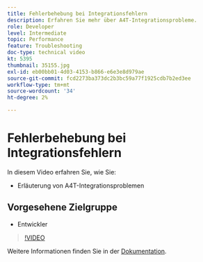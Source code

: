 ```yaml
---
title: Fehlerbehebung bei Integrationsfehlern
description: Erfahren Sie mehr über A4T-Integrationsprobleme.
role: Developer
level: Intermediate
topic: Performance
feature: Troubleshooting
doc-type: technical video
kt: 5395
thumbnail: 35155.jpg
exl-id: eb00bb01-4d03-4153-b866-e6e3e8d979ae
source-git-commit: fcd2273ba373dc2b3bc59a77f1925cdb7b2ed3ee
workflow-type: tm+mt
source-wordcount: '34'
ht-degree: 2%

---
```


# Fehlerbehebung bei Integrationsfehlern

In diesem Video erfahren Sie, wie Sie:

* Erläuterung von A4T-Integrationsproblemen

## Vorgesehene Zielgruppe

* Entwickler

>[!VIDEO](https://video.tv.adobe.com/v/35155/?quality=12)

Weitere Informationen finden Sie in der [Dokumentation](https://experienceleague.adobe.com/docs/target/using/integrate/a4t/troubleshoot-a4t/a4t-troubleshooting.html?lang=de).
